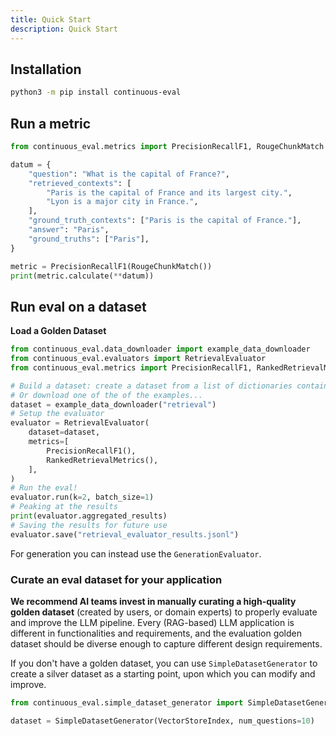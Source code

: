 ```yaml
---
title: Quick Start
description: Quick Start
---
```


## Installation

```bash
python3 -m pip install continuous-eval
```

## Run a metric

```python
from continuous_eval.metrics import PrecisionRecallF1, RougeChunkMatch

datum = {
    "question": "What is the capital of France?",
    "retrieved_contexts": [
        "Paris is the capital of France and its largest city.",
        "Lyon is a major city in France.",
    ],
    "ground_truth_contexts": ["Paris is the capital of France."],
    "answer": "Paris",
    "ground_truths": ["Paris"],
}

metric = PrecisionRecallF1(RougeChunkMatch())
print(metric.calculate(**datum))
```

## Run eval on a dataset

**Load a Golden Dataset**

```python
from continuous_eval.data_downloader import example_data_downloader
from continuous_eval.evaluators import RetrievalEvaluator
from continuous_eval.metrics import PrecisionRecallF1, RankedRetrievalMetrics

# Build a dataset: create a dataset from a list of dictionaries containing question/answer/context/etc.
# Or download one of the of the examples... 
dataset = example_data_downloader("retrieval")
# Setup the evaluator
evaluator = RetrievalEvaluator(
    dataset=dataset,
    metrics=[
        PrecisionRecallF1(),
        RankedRetrievalMetrics(),
    ],
)
# Run the eval!
evaluator.run(k=2, batch_size=1)
# Peaking at the results
print(evaluator.aggregated_results)
# Saving the results for future use
evaluator.save("retrieval_evaluator_results.jsonl")
```

For generation you can instead use the `GenerationEvaluator`.

### Curate an eval dataset for your application

**We recommend AI teams invest in manually curating a high-quality golden dataset** (created by users, or domain experts) to properly evaluate and improve the LLM pipeline.
Every (RAG-based) LLM application is different in functionalities and requirements, and the evaluation golden dataset should be diverse enough to capture different design requirements.

If you don't have a golden dataset, you can use `SimpleDatasetGenerator` to create a silver dataset as a starting point, upon which you can modify and improve.

```python
from continuous_eval.simple_dataset_generator import SimpleDatasetGenerator

dataset = SimpleDatasetGenerator(VectorStoreIndex, num_questions=10)
```